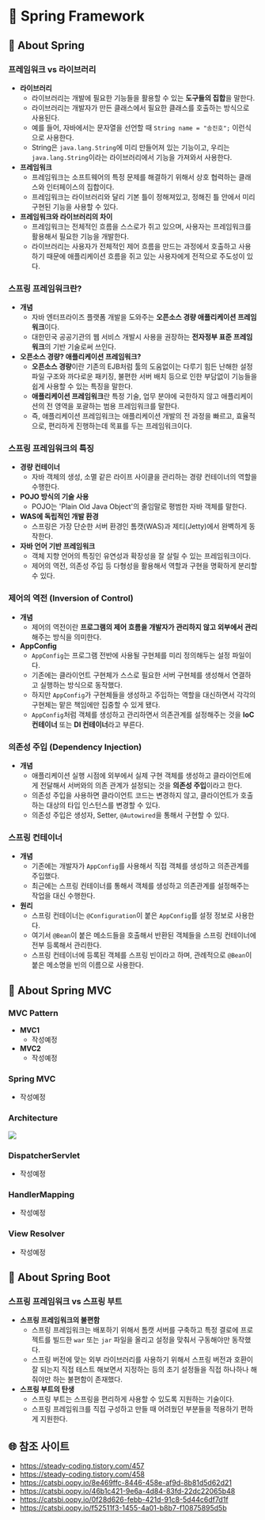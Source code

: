 # 🌳 Spring Framework

## 📕 About Spring
### 프레임워크 vs 라이브러리
- **라이브러리**
  - 라이브러리는 개발에 필요한 기능들을 활용할 수 있는 **도구들의 집합**을 말한다.
  - 라이브러리는 개발자가 만든 클래스에서 필요한 클래스를 호출하는 방식으로 사용된다.
  - 예를 들어, 자바에서는 문자열을 선언할 때 `String name = "송진호";` 이런식으로 사용한다.
  - String은 `java.lang.String`에 미리 만들어져 있는 기능이고, 우리는 `java.lang.String`이라는 라이브러리에서 기능을 가져와서 사용한다.
- **프레임워크**
  - 프레임워크는 소프트웨어의 특정 문제를 해결하기 위해서 상호 협력하는 클래스와 인터페이스의 집합이다.
  - 프레임워크는 라이브러리와 달리 기본 틀이 정해져있고, 정해진 틀 안에서 미리 구현된 기능을 사용할 수 있다.
- **프레임워크와 라이브러리의 차이**
  - 프레임워크는 전체적인 흐름을 스스로가 쥐고 있으며, 사용자는 프레임워크를 활용해서 필요한 기능을 개발한다.
  - 라이브러리는 사용자가 전체적인 제어 흐름을 만드는 과정에서 호출하고 사용하기 때문에 애플리케이션 흐름을 쥐고 있는 사용자에게 전적으로 주도성이 있다.

### 스프링 프레임워크란?
- **개념**
  - 자바 엔터프라이즈 플랫폼 개발을 도와주는 **오픈소스 경량 애플리케이션 프레임워크**이다.
  - 대한민국 공공기관의 웹 서비스 개발시 사용을 권장하는 **전자정부 표준 프레임워크**의 기반 기술로써 쓰인다.
- **오픈소스 경량? 애플리케이션 프레임워크?**
  - **오픈소스 경량**이란 기존의 EJB처럼 툴의 도움없이는 다루기 힘든 난해한 설정파일 구조와 까다로운 패키징, 불편한 서버 배치 등으로 인한 부담없이 기능들을 쉽게 사용할 수 있는 특징을 말한다.
  - **애플리케이션 프레임워크**란 특정 기술, 업무 분야에 국한하지 않고 애플리케이션의 전 영역을 포괄하는 범용 프레임워크를 말한다.
  - 즉, 애플리케이션 프레임워크는 애플리케이션 개발의 전 과정을 빠르고, 효율적으로, 편리하게 진행하는데 목표를 두는 프레임워크이다.

### 스프링 프레임워크의 특징
- **경량 컨테이너**
  - 자바 객체의 생성, 소멸 같은 라이프 사이클을 관리하는 경량 컨테이너의 역할을 수행한다.
- **POJO 방식의 기술 사용**
  - POJO는 'Plain Old Java Object'의 줄임말로 평범한 자바 객체를 말한다.
- **WAS에 독립적인 개발 환경**
  - 스프링은 가장 단순한 서버 환경인 톰캣(WAS)과 제티(Jetty)에서 완벽하게 동작한다.
- **자바 언어 기반 프레임워크**
  - 객체 지향 언어의 특징인 유연성과 확장성을 잘 살릴 수 있는 프레임워크이다.
  - 제어의 역전, 의존성 주입 등 다형성을 활용해서 역할과 구현을 명확하게 분리할 수 있다.

### 제어의 역전 (Inversion of Control)
- **개념**
  - 제어의 역전이란 **프로그램의 제어 흐름을 개발자가 관리하지 않고 외부에서 관리**해주는 방식을 의미한다.
- **AppConfig**
  - `AppConfig`는 프로그램 전반에 사용될 구현체를 미리 정의해두는 설정 파일이다.
  - 기존에는 클라이언트 구현체가 스스로 필요한 서버 구현체를 생성해서 연결하고 실행하는 방식으로 동작했다.
  - 하지만 `AppConfig`가 구현체들을 생성하고 주입하는 역할을 대신하면서 각각의 구현체는 맡은 책임에만 집중할 수 있게 됐다.
  - `AppConfig`처럼 객체를 생성하고 관리하면서 의존관계를 설정해주는 것을 **IoC 컨테이너** 또는 **DI 컨테이너**라고 부른다.

### 의존성 주입 (Dependency Injection)
- **개념**
  - 애플리케이션 실행 시점에 외부에서 실제 구현 객체를 생성하고 클라이언트에게 전달해서 서버와의 의존 관계가 설정되는 것을 **의존성 주입**이라고 한다.
  - 의존성 주입을 사용하면 클라이언트 코드는 변경하지 않고, 클라이언트가 호출하는 대상의 타입 인스턴스를 변경할 수 있다.
  - 의존성 주입은 생성자, Setter, `@Autowired`을 통해서 구현할 수 있다.

### 스프링 컨테이너
- **개념**
  - 기존에는 개발자가 `AppConfig`를 사용해서 직접 객체를 생성하고 의존관계를 주입했다.
  - 최근에는 스프링 컨테이너를 통해서 객체를 생성하고 의존관계를 설정해주는 작업을 대신 수행한다.
- **원리**
  - 스프링 컨테이너는 `@Configuration`이 붙은 `AppConfig`를 설정 정보로 사용한다.
  - 여기서 `@Bean`이 붙은 메소드들을 호출해서 반환된 객체들을 스프링 컨테이너에 전부 등록해서 관리한다.
  - 스프링 컨테이너에 등록된 객체를 스프링 빈이라고 하며, 관례적으로 `@Bean`이 붙은 메소명을 빈의 이름으로 사용한다.

## 📙 About Spring MVC
### MVC Pattern
- **MVC1**
  - 작성예정
- **MVC2**
  - 작성예정

### Spring MVC
- 작성예정

### Architecture
<img src="https://oopy.lazyrockets.com/api/v2/notion/image?src=https%3A%2F%2Fs3-us-west-2.amazonaws.com%2Fsecure.notion-static.com%2F183bb42c-2998-4362-ade1-b7d75f75a851%2FUntitled.png&blockId=209ecc2e-d659-4a44-a519-675c16309d89" />

### DispatcherServlet
- 작성예정

### HandlerMapping
- 작성예정

### View Resolver
- 작성예정

## 📗 About Spring Boot
### 스프링 프레임워크 vs 스프링 부트
- **스프링 프레임워크의 불편함**
  - 스프링 프레임워크는 배포하기 위해서 톰캣 서버를 구축하고 특정 결로에 프로젝트를 빌드한 `war` 또는 `jar` 파일을 올리고 설정을 맞춰서 구동해야만 동작했다.
  - 스프링 버전에 맞는 외부 라이브러리를 사용하기 위해서 스프링 버전과 호환이 잘 되는지 직접 테스트 해보면서 지정하는 등의 초기 설정들을 직접 하나하나 해줘야만 하는 불편함이 존재했다.
- **스프링 부트의 탄생**
  - 스프링 부트는 스프링을 편리하게 사용할 수 있도록 지원하는 기술이다.
  - 스프링 프레임워크를 직접 구성하고 만들 때 어려웠던 부분들을 적용하기 편하게 지원한다.

## 🌐 참조 사이트
- https://steady-coding.tistory.com/457
- https://steady-coding.tistory.com/458
- https://catsbi.oopy.io/8e469ffc-8446-458e-af9d-8b81d5d62d21
- https://catsbi.oopy.io/46b1c421-9e6a-4d84-83fd-22dc22065b48
- https://catsbi.oopy.io/0f28d626-febb-421d-91c8-5d44c6df7d1f
- https://catsbi.oopy.io/f52511f3-1455-4a01-b8b7-f10875895d5b